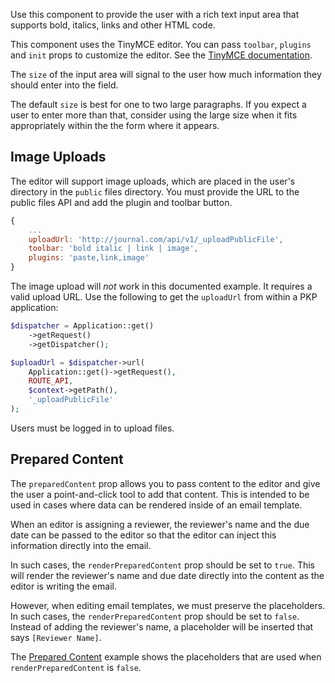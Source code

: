 
Use this component to provide the user with a rich text input area that supports bold, italics, links and other HTML code.

This component uses the TinyMCE editor. You can pass `toolbar`, `plugins` and `init` props to customize the editor. See the [TinyMCE documentation](https://www.tiny.cloud/docs/configure/integration-and-setup/).

The `size` of the input area will signal to the user how much information they should enter into the field.

The default `size` is best for one to two large paragraphs. If you expect a user to enter more than that, consider using the large size when it fits appropriately within the the form where it appears.

## Image Uploads

The editor will support image uploads, which are placed in the user's directory in the `public` files directory. You must provide the URL to the public files API and add the plugin and toolbar button.

```js
{
	...
	uploadUrl: 'http://journal.com/api/v1/_uploadPublicFile',
	toolbar: 'bold italic | link | image',
	plugins: 'paste,link,image'
}
```

The image upload will _not_ work in this documented example. It requires a valid upload URL. Use the following to get the `uploadUrl` from within a PKP application:

```php
$dispatcher = Application::get()
	->getRequest()
	->getDispatcher();

$uploadUrl = $dispatcher->url(
	Application::get()->getRequest(),
	ROUTE_API,
	$context->getPath(),
	'_uploadPublicFile'
);
```

Users must be logged in to upload files.

## Prepared Content

The `preparedContent` prop allows you to pass content to the editor and give the user a point-and-click tool to add that content. This is intended to be used in cases where data can be rendered inside of an email template.

When an editor is assigning a reviewer, the reviewer's name and the due date can be passed to the editor so that the editor can inject this information directly into the email.

In such cases, the `renderPreparedContent` prop should be set to `true`. This will render the reviewer's name and due date directly into the content as the editor is writing the email.

However, when editing email templates, we must preserve the placeholders. In such cases, the `renderPreparedContent` prop should be set to `false`. Instead of adding the reviewer's name, a placeholder will be inserted that says `[Reviewer Name]`.

The [Prepared Content](#/component/Form/fields/FieldRichTextarea/ExamplePreparedContent) example shows the placeholders that are used when `renderPreparedContent` is `false`.
